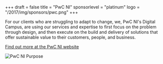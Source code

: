 +++
draft = false
title = "PwC NI"
sponsorlevel = "platinum"
logo = "/2017/img/sponsors/pwc.png"
+++

For our clients who are struggling to adapt to change, we, PwC NI's Digital Campus, are using our services and expertise to first focus on the problem through design, and then execute on the build and delivery of solutions that offer sustainable value to their customers, people, and business.

[Find out more at the PwC NI website](http://www.pwc.co.uk/who-we-are/regional-sites/northern-ireland.html)

<img src="/2017/img/sponsorpages/pwcnipurpose.png" alt="PwC NI Purpose" />